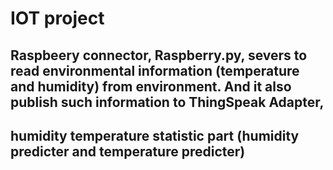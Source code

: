 # IOT project
## Raspbeery connector, Raspberry.py, severs to read environmental information (temperature and humidity) from environment. And it also publish such information to ThingSpeak Adapter,
## humidity temperature statistic part (humidity predicter and temperature predicter)
## 
